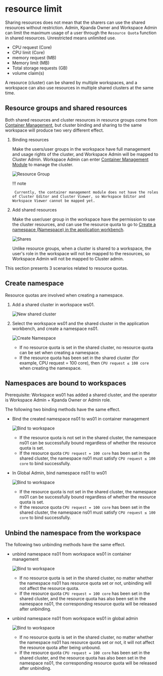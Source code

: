 # resource limit

Sharing resources does not mean that the sharers can use the shared resources without restriction.
Admin, Kpanda Owner and Workspace Admin can limit the maximum usage of a user through the `Resource Quota` function in shared resources.
Unrestricted means unlimited use.

- CPU request (Core)
- CPU limit (Core)
- memory request (MB)
- Memory limit (MB)
- Total storage requests (GB)
- volume claim(s)

A resource (cluster) can be shared by multiple workspaces, and a workspace can also use resources in multiple shared clusters at the same time.

## Resource groups and shared resources

Both shared resources and cluster resources in resource groups come from [Container Management](../../../kpanda/03ProductBrief/WhatisKPanda.md), but cluster binding and sharing to the same workspace will produce two very different effect.

1. Binding resources

    Make the users/user groups in the workspace have full management and usage rights of the cluster, and Workspace Admin will be mapped to Cluster Admin.
    Workspace Admin can enter [Container Management Module](../../../kpanda/07UserGuide/Permissions/PermissionBrief.md) to manage the cluster.

    ![Resource Group](../../images/quota01.png)

    !!! note

        Currently, the container management module does not have the roles of Cluster Editor and Cluster Viewer, so Workspace Editor and Workspace Viewer cannot be mapped yet.

2. Add shared resources

    Make the user/user group in the workspace have the permission to use the cluster resources, and can use the resource quota to go to [Create a namespace (Namespace) in the application workbench](#_2).

    ![Shares](../../images/quota02.png)

    Unlike resource groups, when a cluster is shared to a workspace, the user's role in the workspace will not be mapped to the resources, so Workspace Admin will not be mapped to Cluster admin.

This section presents 3 scenarios related to resource quotas.

## Create namespace

Resource quotas are involved when creating a namespace.

1. Add a shared cluster in workspace ws01.

    ![New shared cluster](../../images/quota03.png)

1. Select the workspace ws01 and the shared cluster in the application workbench, and create a namespace ns01.

    ![Create Namespace](../../images/quota04.png)

    - If no resource quota is set in the shared cluster, no resource quota can be set when creating a namespace.
    - If the resource quota has been set in the shared cluster (for example, CPU request = 100 core), then `CPU request ≤ 100 core` when creating the namespace.

## Namespaces are bound to workspaces

Prerequisite: Workspace ws01 has added a shared cluster, and the operator is Workspace Admin + Kpanda Owner or Admin role.

The following two binding methods have the same effect.

- Bind the created namespace ns01 to ws01 in container management

    ![Bind to workspace](../../images/quota05.png)

    - If the resource quota is not set in the shared cluster, the namespace ns01 can be successfully bound regardless of whether the resource quota is set.
    - If the resource quota `CPU request = 100 core` has been set in the shared cluster, the namespace ns01 must satisfy `CPU request ≤ 100 core` to bind successfully.

- In Global Admin, bind namespace ns01 to ws01

    ![Bind to workspace](../../images/quota06.png)

    - If the resource quota is not set in the shared cluster, the namespace ns01 can be successfully bound regardless of whether the resource quota is set.
    - If the resource quota `CPU request = 100 core` has been set in the shared cluster, the namespace ns01 must satisfy `CPU request ≤ 100 core` to bind successfully.

## Unbind the namespace from the workspace

The following two unbinding methods have the same effect.

- unbind namespace ns01 from workspace ws01 in container management

    ![Bind to workspace](../../images/quota07.png)

    - If no resource quota is set in the shared cluster, no matter whether the namespace ns01 has resource quota set or not, unbinding will not affect the resource quota.
    - If the resource quota `CPU request = 100 core` has been set in the shared cluster, and the resource quota has also been set in the namespace ns01, the corresponding resource quota will be released after unbinding.

- unbind namespace ns01 from workspace ws01 in global admin

    ![Bind to workspace](../../images/quota08.png)

    - If no resource quota is set in the shared cluster, no matter whether the namespace ns01 has resource quota set or not, it will not affect the resource quota after being unbound.
    - If the resource quota `CPU request = 100 core` has been set in the shared cluster, and the resource quota has also been set in the namespace ns01, the corresponding resource quota will be released after unbinding.